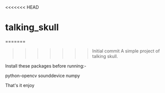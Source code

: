 <<<<<<< HEAD
# talking_skull

=======
>>>>>>> Initial commit
A simple project of talking skull.

Install these packages before running:-

python-opencv
sounddevice
numpy



That's it enjoy

